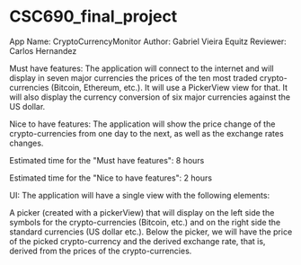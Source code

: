 # CSC690_final_project

App Name: CryptoCurrencyMonitor
Author: Gabriel Vieira Equitz
Reviewer: Carlos Hernandez

Must have features: The application will connect to the internet and will display in seven major currencies the prices of the ten most traded crypto-currencies (Bitcoin, Ethereum, etc.). It will use a PickerView view for that. It will also display the currency conversion of six major currencies against the US dollar. 

Nice to have features: The application will show the price change of the crypto-currencies from one day to the next, as well as the exchange rates changes. 

Estimated time for the "Must have features": 8 hours

Estimated time for the "Nice to have features": 2 hours


UI: The application will have a single view with the following elements:

A picker (created with a pickerView) that will display on the left side the symbols for the crypto-currencies (Bitcoin, etc.) and on the right side the standard currencies (US dollar etc.). Below the picker, we will have the price of the  picked crypto-currency and the derived exchange rate, that is, derived from the prices of the crypto-currencies.

